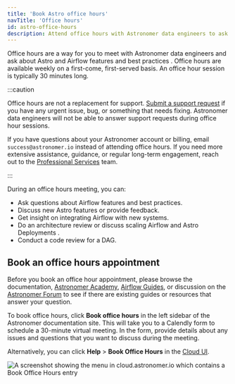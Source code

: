 ```yaml
---
title: 'Book Astro office hours'
navTitle: 'Office hours'
id: astro-office-hours
description: Attend office hours with Astronomer data engineers to ask non-support questions about Airflow.
---
```


Office hours are a way for you to meet with Astronomer data engineers and ask about Astro and Airflow features and best practices . Office hours are available weekly on a first-come, first-served basis. An office hour session is typically 30 minutes long. 

:::caution

Office hours are not a replacement for support. [Submit a support request](astro-support.md) if you have any urgent issue, bug, or something that needs fixing. Astronomer data engineers will not be able to answer support requests during office hour sessions.

If you have questions about your Astronomer account or billing, email `success@astronomer.io` instead of attending office hours. If you need more extensive assistance, guidance, or regular long-term engagement, reach out to the [Professional Services](https://www.astronomer.io/professional-services/) team.

:::


During an office hours meeting, you can:

- Ask questions about Airflow features and best practices.
- Discuss new Astro features or provide feedback.
- Get insight on integrating Airflow with new systems.
- Do an architecture review or discuss scaling Airflow and Astro Deployments .
- Conduct a code review for a DAG.

## Book an office hours appointment 

Before you book an office hour appointment, please browse the documentation, [Astronomer Academy](https://academy.astronomer.io/), [Airflow Guides](https://docs.astronomer.io/learn/), or discussion on the [Astronomer Forum](https://forum.astronomer.io) to see if there are existing guides or resources that answer your question. 

To book office hours, click **Book office hours** in the left sidebar of the Astronomer documentation site. This will take you to a Calendly form to schedule a 30-minute virtual meeting. In the form, provide details about any issues and questions that you want to discuss during the meeting.

Alternatively, you can click **Help** > **Book Office Hours** in the [Cloud UI](https://cloud.astronomer.io). 

![A screenshot showing the menu in cloud.astronomer.io which contains a Book Office Hours entry](/img/docs/office-hours-location.png)
